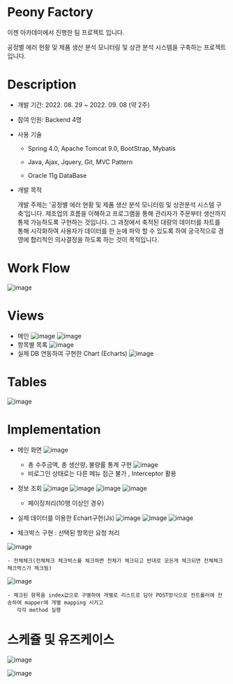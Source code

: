 Peony Factory
===========
이젠 아카데미에서 진행한 팀 프로젝트 입니다.

공정별 에러 현황 및 제품 생산 분석 모니터링 및 상관 분석 시스템을 구축하는 프로젝트입니다.

Description
=============
* 개발 기간: 2022. 08. 29 ~ 2022. 09. 08 (약 2주)

* 참여 인원: Backend 4명

* 사용 기술

    - Spring 4.0, Apache Tomcat 9.0,  BootStrap, Mybatis
    
    - Java, Ajax, Jquery, Git, MVC Pattern
    
    - Oracle 11g DataBase
    
* 개발 목적

    개발 주제는 '공정별 에러 현황 및 제품 생산 분석 모니터링 및 상관분석 시스템 구축'입니다.
    제조업의 흐름을 이해하고 프로그램을 통해 관리자가 주문부터 생산까지 통제 가능하도록 구현하는 것입니다.
    그 과정에서 축적된 대량의 데이터를 차트를 통해 시각화하여 사용자가 데이터를 한 눈에 파악 할 수 있도록 하여
    궁극적으로 경영에 합리적인 의사결정을 하도록 하는 것이 목적입니다.

Work Flow
============
![image](https://user-images.githubusercontent.com/103230840/189595507-f2bf5a86-7e92-47ed-83eb-928383c8d1b0.png)


Views
===========
* 메인
![image](https://user-images.githubusercontent.com/103230840/188064325-27ba08af-0d33-45d0-9f28-d52e8da592ba.png)
![image](https://user-images.githubusercontent.com/103230840/188063505-a847cc09-89bf-4afd-a603-c55a2e7e370c.png)
* 항목별 목록
![image](https://user-images.githubusercontent.com/103230840/188063647-d4e5035f-ca26-4c61-9e5c-905c6ff85060.png)
* 실제 DB 연동하여 구현한 Chart (Echarts)
![image](https://user-images.githubusercontent.com/103230840/188654789-754a0c02-4377-4c05-88d7-784eeb53e136.png)

Tables
==========
![image](https://user-images.githubusercontent.com/103230840/189382850-76969c64-80a0-49a9-bf93-ec71d965f258.png)


Implementation
===========
* 메인 화면
![image](https://user-images.githubusercontent.com/103230840/189580609-98cb919a-e6bf-46fb-9115-18718b13163d.png)
    - 총 수주금액, 총 생산량, 불량률 통계 구현
![image](https://user-images.githubusercontent.com/103230840/189580900-f2957010-4e01-46e9-9ddc-ce54674a1f1a.png)
    - 비로그인 상태로는 다른 메뉴 접근 불가 , Interceptor 활용

* 정보 조회
![image](https://user-images.githubusercontent.com/103230840/189581228-906265be-23eb-4dca-aa8d-80ea9e2e8164.png)
![image](https://user-images.githubusercontent.com/103230840/189581372-8d745f76-e2a6-44c1-833c-85137ee2c718.png)
![image](https://user-images.githubusercontent.com/103230840/189581411-99b16f6a-ee8a-4645-ac5b-0d06e41aeaa3.png)
![image](https://user-images.githubusercontent.com/103230840/189581480-f44d22ca-5b67-4557-90aa-aca6e7384b35.png)

    - 페이징처리(10행 이상인 경우)

* 실제 데이터를 이용한 Echart구현(Js)
![image](https://user-images.githubusercontent.com/103230840/189594608-6d21db0e-272f-44b2-92e8-0c9763dca156.png)
![image](https://user-images.githubusercontent.com/103230840/189594355-6ad7fc29-e261-4d80-aa66-77ffd4cd4b05.png)
![image](https://user-images.githubusercontent.com/103230840/189594414-865b16da-3472-41a3-a3f0-d9eb53d9eb39.png)


* 체크박스 구현 : 선택된 항목만 요청 처리

![image](https://user-images.githubusercontent.com/103230840/189594885-a1defcb4-1568-4d41-8b0c-853f9dce007d.png)

    - 전체체크(전체체크 체크박스를 체크하면 전체가 체크되고 반대로 모든게 체크되면 전체체크 체크박스가 체크됨)
    
![image](https://user-images.githubusercontent.com/103230840/189594953-da8f0a47-f7c7-4f63-abed-cc31d82d8321.png)

    - 체크된 항목을 index값으로 구별하여 개별로 리스트로 담아 POST방식으로 컨트롤러에 전송하여 mapper에 개별 mapping 시키고
       각각 method 실행

스케쥴 및 유즈케이스
===========
![image](https://user-images.githubusercontent.com/103230840/189007983-d8ddf2c5-f88e-4921-899f-33fbc59ef99f.png)

![image](https://user-images.githubusercontent.com/103230840/188064176-3779e28f-8eef-4dd4-ad46-309e6cc78919.png)
